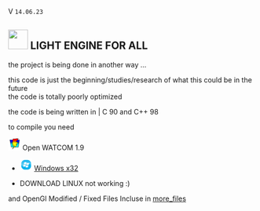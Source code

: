 V ```14.06.23``` 
##  <img src="web_Help_Res/LEFA_LOGO.png" width="40" height="40" />  LIGHT ENGINE FOR ALL  


the project is being done in another way  ...  

this code is just the beginning/studies/research of what this could be in the future  
the code is totally poorly optimized

the code is being written in | C 90 and C++ 98  
  
to compile you need  

 <img src="web_Help_Res/Watcom_mini.png" width="25" height="25" /> Open WATCOM 1.9  
- <img src="web_Help_Res/windows_icon_aero.png" width="25" height="25" /> [Windows x32](http://openwatcom.org/ftp/install/open-watcom-c-win32-1.9.exe)   

    
-  DOWNLOAD LINUX not working :) <!---(http://openwatcom.org/ftp/install/open-watcom-c-linux-1.9)-->

  
and OpenGl Modified / Fixed Files Incluse in [more_files](https://github.com/SILDTeam/LEFA-GE/tree/main/more_files)  
  
